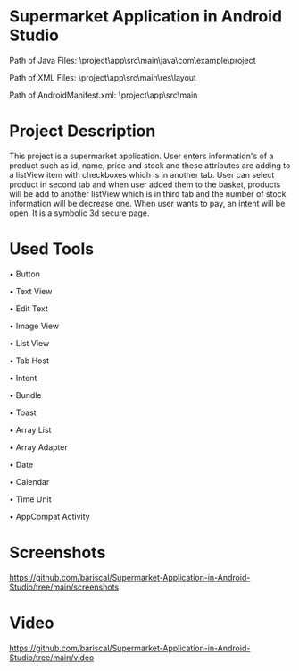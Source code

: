 # Supermarket Application in Android Studio

Path of Java Files: \project\app\src\main\java\com\example\project

Path of XML Files: \project\app\src\main\res\layout

Path of AndroidManifest.xml: \project\app\src\main

# Project Description
This project is a supermarket application. User enters information's of a product such as id, name, price and stock and these attributes are adding to a listView item with checkboxes which is in another tab. User can select product in second tab and when user added them to the basket, products will be add to another listView which is in third tab and the number of stock information will be decrease one. When user wants to pay, an intent will be open. It is a symbolic 3d secure page. 

# Used Tools

• Button

• Text View

• Edit Text

• Image View


• List View

• Tab Host

• Intent

• Bundle

• Toast

• Array List

• Array Adapter

• Date

• Calendar

• Time Unit

• AppCompat Activity

# Screenshots
https://github.com/bariscal/Supermarket-Application-in-Android-Studio/tree/main/screenshots

# Video
https://github.com/bariscal/Supermarket-Application-in-Android-Studio/tree/main/video
